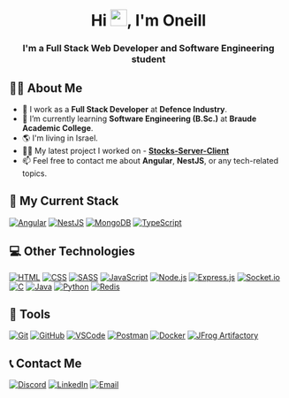 <h1 align="center">Hi <a href="#"><img src="https://user-images.githubusercontent.com/66797449/153720384-ebe4addc-2296-4b09-905c-28d7752315f1.gif" width="30"></a>, I'm Oneill</h1>
<h3 align="center">I'm a Full Stack Web Developer and Software Engineering student</h3>

## 👨‍🎓 About Me

-   🔭 I work as a **Full Stack Developer** at **Defence Industry**.
-   🌱 I’m currently learning **Software Engineering (B.Sc.)** at **Braude Academic College**.
-   🌎 I'm living in Israel.
-   👨‍💻 My latest project I worked on - **[Stocks-Server-Client](https://github.com/Oneill19/Stocks-Server-Client)**
-   📫 Feel free to contact me about **Angular**, **NestJS**, or any tech-related topics. 

## 🚀 My Current Stack

[![Angular](https://img.shields.io/badge/Angular-0F0F11?style=for-the-badge&logo=angular&logoColor=white)](https://angular.dev/)
[![NestJS](https://img.shields.io/badge/NestJS-E0234E?style=for-the-badge&logo=nestjs&logoColor=white)](https://nestjs.com/)
[![MongoDB](https://img.shields.io/badge/MongoDB-47A248?style=for-the-badge&logo=mongodb&logoColor=white)](https://www.mongodb.com/)
[![TypeScript](https://img.shields.io/badge/TypeScript-3178C6?style=for-the-badge&logo=typescript&logoColor=white)](https://www.typescriptlang.org/)

## 💻 Other Technologies

[![HTML](https://img.shields.io/badge/HTML-E34F26?style=for-the-badge&logo=html5&logoColor=white)](#)
[![CSS](https://img.shields.io/badge/CSS-1572B6?style=for-the-badge&logo=css3&logoColor=white)](#)
[![SASS](https://img.shields.io/badge/SASS-CC6699?style=for-the-badge&logo=sass&logoColor=white)](https://sass-lang.com/)
[![JavaScript](https://img.shields.io/badge/JavaScript-F7DF1E?style=for-the-badge&logo=javascript&logoColor=black)](https://www.javascript.com/)
[![Node.js](https://img.shields.io/badge/Node.js-339933?style=for-the-badge&logo=node.js&logoColor=white)](https://nodejs.org/en)
[![Express.js](https://img.shields.io/badge/Express.js-000000?style=for-the-badge&logo=express&logoColor=white)](https://expressjs.com/)
[![Socket.io](https://img.shields.io/badge/Socket.io-010101?style=for-the-badge&logo=socket.io&logoColor=white)](https://socket.io/)
[![C](https://img.shields.io/badge/C-A8B9CC?style=for-the-badge&logo=c&logoColor=black)](#)
[![Java](https://img.shields.io/badge/Java-007396?style=for-the-badge&logo=java&logoColor=white)](https://www.java.com/en/)
[![Python](https://img.shields.io/badge/Python-3776AB?style=for-the-badge&logo=python&logoColor=white)](https://www.python.org/)
[![Redis](https://img.shields.io/badge/Redis-DC382D?style=for-the-badge&logo=redis&logoColor=white)](https://redis.io/)

## 🔧 Tools

[![Git](https://img.shields.io/badge/Git-F05032?style=for-the-badge&logo=git&logoColor=white)](https://git-scm.com/)
[![GitHub](https://img.shields.io/badge/GitHub-181717?style=for-the-badge&logo=github&logoColor=white)](https://github.com/)
[![VSCode](https://img.shields.io/badge/VSCode-007ACC?style=for-the-badge&logo=visualstudiocode&logoColor=white)](https://code.visualstudio.com/)
[![Postman](https://img.shields.io/badge/Postman-FF6C37?style=for-the-badge&logo=postman&logoColor=white)](https://www.postman.com/)
[![Docker](https://img.shields.io/badge/Docker-2496ED?style=for-the-badge&logo=docker&logoColor=white)](https://www.docker.com/)
[![JFrog Artifactory](https://img.shields.io/badge/Jfrog_Artifactory-40BE46?style=for-the-badge&logo=jfrog&logoColor=white)](https://jfrog.com/artifactory/)

<!--
## 📚 Currently Studying
-->

## 📞 Contact Me

[![Discord](https://img.shields.io/badge/Discord-5865F2?style=for-the-badge&logo=discord&logoColor=white)](https://discordapp.com/users/662637560279072789)
[![LinkedIn](https://img.shields.io/badge/LinkedIn-0077B5?style=for-the-badge&logo=linkedin&logoColor=white)](https://www.linkedin.com/in/oneill-panker/)
[![Email](https://img.shields.io/badge/Email-D14836?style=for-the-badge&logo=gmail&logoColor=white)](mailto:oneill.p.19@gmail.com)
